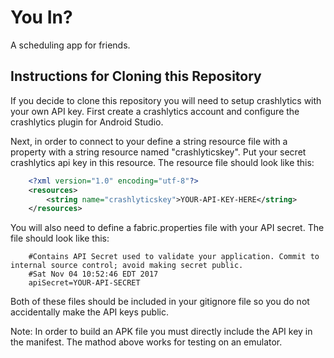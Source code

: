 # You In?

A scheduling app for friends.

## Instructions for Cloning this Repository

If you decide to clone this repository you will need to setup crashlytics with your own API key. First create a crashlytics account and configure the crashlytics plugin for Android Studio.
 
Next, in order to connect to your  define a string resource file with a property with a string resource named "crashlyticskey". Put your secret crashlytics api key in this resource. The resource file should look like this:

```xml
    <?xml version="1.0" encoding="utf-8"?>
    <resources>
        <string name="crashlyticskey">YOUR-API-KEY-HERE</string>
    </resources>
```

You will also need to define a fabric.properties file with your API secret. The file should look like this:

```
    #Contains API Secret used to validate your application. Commit to internal source control; avoid making secret public.
    #Sat Nov 04 10:52:46 EDT 2017
    apiSecret=YOUR-API-SECRET

```

Both of these files should be included in your gitignore file so you do not accidentally make the API keys public.

Note: In order to build an APK file you must directly include the API key in the manifest. The mathod above works for testing on an emulator.